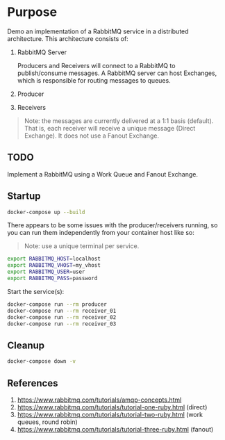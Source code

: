 # Purpose

Demo an implementation of a RabbitMQ service in a distributed architecture.
This architecture consists of:

1. RabbitMQ Server

   Producers and Receivers will connect to a RabbitMQ to publish/consume
   messages. A RabbitMQ server can host Exchanges, which is responsible
   for routing messages to queues.

2. Producer
3. Receivers

> Note: the messages are currently delivered at a 1:1 basis (default). That is,
> each receiver will receive a unique message (Direct Exchange). It does
> not use a Fanout Exchange.

## TODO

Implement a RabbitMQ using a Work Queue and Fanout Exchange.

## Startup

```bash
docker-compose up --build
```

There appears to be some issues with the producer/receivers running, so
you can run them independently from your container host like so:

> Note: use a unique terminal per service.

```bash
export RABBITMQ_HOST=localhost
export RABBITMQ_VHOST=my_vhost
export RABBITMQ_USER=user
export RABBITMQ_PASS=password
```

Start the service(s):

```bash
docker-compose run --rm producer
docker-compose run --rm receiver_01
docker-compose run --rm receiver_02
docker-compose run --rm receiver_03
```

## Cleanup

```bash
docker-compose down -v
```

## References

1. https://www.rabbitmq.com/tutorials/amqp-concepts.html
2. https://www.rabbitmq.com/tutorials/tutorial-one-ruby.html (direct)
3. https://www.rabbitmq.com/tutorials/tutorial-two-ruby.html (work queues, round robin)
4. https://www.rabbitmq.com/tutorials/tutorial-three-ruby.html (fanout)
